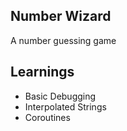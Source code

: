 ## Number Wizard
A number guessing game

## Learnings
- Basic Debugging
- Interpolated Strings
- Coroutines
